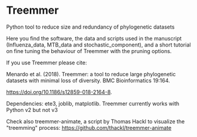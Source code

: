 # Treemmer
Python tool to reduce size and redundancy of phylogenetic datasets

Here you find the software, the data and scripts used in the manuscript (Influenza_data, MTB_data and stochastic_component), and a short tutorial on fine tuning the behaviour of Treemmer with the pruning options.

If you use Treemmer please cite:

Menardo et al. (2018). Treemmer: a tool to reduce large phylogenetic datasets with minimal loss of diversity. BMC Bioinformatics 19:164.

https://doi.org/10.1186/s12859-018-2164-8.

Dependencies:
ete3, joblib, matplotlib.
Treemmer currently works with Python v2
but not v3

Check also treemmer-animate, a script by Thomas Hackl to visualize the "treemming" process: https://github.com/thackl/treemmer-animate
